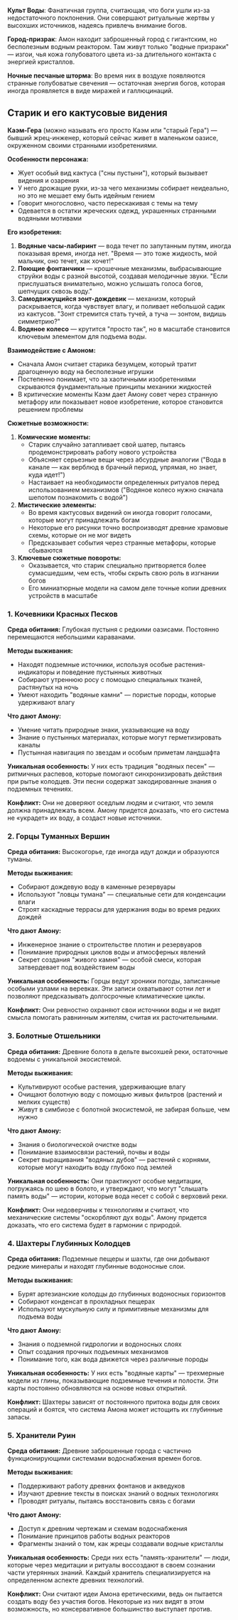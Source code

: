 
**Культ Воды**: Фанатичная группа, считающая, что боги ушли из-за недостаточного поклонения. Они совершают ритуальные жертвы у высохших источников, надеясь привлечь внимание богов.

**Город-призрак**: Амон находит заброшенный город с гигантским, но бесполезным водным реактором. Там живут только "водные призраки" — изгои, чья кожа голубоватого цвета из-за длительного контакта с энергией кристаллов.

**Ночные песчаные шторма**: Во время них в воздухе появляются странные голубоватые свечения — остаточная энергия богов, которая иногда проявляется в виде миражей и галлюцинаций.


## Старик и его кактусовые видения

**Каэм-Гера** (можно называть его просто Каэм или "старый Гера") — бывший жрец-инженер, который сейчас живет в маленьком оазисе, окруженном своими странными изобретениями.

**Особенности персонажа:**

- Жует особый вид кактуса ("сны пустыни"), который вызывает видения и озарения
- У него дрожащие руки, из-за чего механизмы собирает неидеально, но это не мешает ему быть идейным гением
- Говорит многословно, часто перескакивая с темы на тему
- Одевается в остатки жреческих одежд, украшенных странными водяными мотивами

**Его изобретения:**

1. **Водяные часы-лабиринт** — вода течет по запутанным путям, иногда показывая время, иногда нет. "Время — это тоже жидкость, мой мальчик, оно течет, как хочет!"
2. **Поющие фонтанчики** — крошечные механизмы, выбрасывающие струйки воды с разной высотой, создавая мелодичные звуки. "Если прислушаться внимательно, можно услышать голоса богов, шепчущих сквозь воду."
3. **Самодвижущийся зонт-дождевик** — механизм, который раскрывается, когда чувствует влагу, и поливает небольшой садик из кактусов. "Зонт стремится стать тучей, а туча — зонтом, видишь симметрию?"
4. **Водяное колесо** — крутится "просто так", но в масштабе становится ключевым элементом для подъема воды.

**Взаимодействие с Амоном:**

- Сначала Амон считает старика безумцем, который тратит драгоценную воду на бесполезные игрушки
- Постепенно понимает, что за хаотичными изобретениями скрываются фундаментальные принципы механики жидкостей
- В критические моменты Каэм дает Амону совет через странную метафору или показывает новое изобретение, которое становится решением проблемы

**Сюжетные возможности:**

1. **Комические моменты:**
    - Старик случайно затапливает свой шатер, пытаясь продемонстрировать работу нового устройства
    - Объясняет серьезные вещи через абсурдные аналогии ("Вода в канале — как верблюд в брачный период, упрямая, но знает, куда идет!")
    - Настаивает на необходимости определенных ритуалов перед использованием механизмов ("Водяное колесо нужно сначала шепотом познакомить с водой")
2. **Мистические элементы:**
    - Во время кактусовых видений он иногда говорит голосами, которые могут принадлежать богам
    - Некоторые его рисунки точно воспроизводят древние храмовые схемы, которые он не мог видеть
    - Предсказывает события через странные метафоры, которые сбываются
3. **Ключевые сюжетные повороты:**
    - Оказывается, что старик специально притворяется более сумасшедшим, чем есть, чтобы скрыть свою роль в изгнании богов
    - Его миниатюрные модели на самом деле точные копии древних устройств в масштабе



### 1. Кочевники Красных Песков

**Среда обитания:** Глубокая пустыня с редкими оазисами. Постоянно перемещаются небольшими караванами.

**Методы выживания:**

- Находят подземные источники, используя особые растения-индикаторы и поведение пустынных животных
- Собирают утреннюю росу с помощью специальных тканей, растянутых на ночь
- Умеют находить "водяные камни" — пористые породы, которые удерживают влагу

**Что дают Амону:**

- Умение читать природные знаки, указывающие на воду
- Знание о пустынных материалах, которые могут герметизировать каналы
- Пустынная навигация по звездам и особым приметам ландшафта

**Уникальная особенность:** У них есть традиция "водяных песен" — ритмичных распевов, которые помогают синхронизировать действия при рытье колодцев. Эти песни содержат закодированные знания о подземных течениях.

**Конфликт:** Они не доверяют оседлым людям и считают, что земля должна принадлежать всем. Амону придется доказать, что его система не «украдет» их воду, а создаст новые источники.

### 2. Горцы Туманных Вершин

**Среда обитания:** Высокогорье, где иногда идут дожди и образуются туманы.

**Методы выживания:**

- Собирают дождевую воду в каменные резервуары
- Используют "ловцы тумана" — специальные сети для конденсации влаги
- Строят каскадные террасы для удержания воды во время редких дождей

**Что дают Амону:**

- Инженерное знание о строительстве плотин и резервуаров
- Понимание природных циклов воды и атмосферных явлений
- Секрет создания "живого камня" — особой смеси, которая затвердевает под воздействием воды

**Уникальная особенность:** Горцы ведут хроники погоды, записанные особыми узлами на веревках. Эти записи охватывают сотни лет и позволяют предсказывать долгосрочные климатические циклы.

**Конфликт:** Они ревностно охраняют свои источники воды и не видят смысла помогать равнинным жителям, считая их расточительными.

### 3. Болотные Отшельники

**Среда обитания:** Древние болота в дельте высохшей реки, остаточные водоемы с уникальной экосистемой.

**Методы выживания:**

- Культивируют особые растения, удерживающие влагу
- Очищают болотную воду с помощью живых фильтров (растений и мелких существ)
- Живут в симбиозе с болотной экосистемой, не забирая больше, чем нужно

**Что дают Амону:**

- Знания о биологической очистке воды
- Понимание взаимосвязи растений, почвы и воды
- Секрет выращивания "водяных дубов" — растений с корнями, которые могут находить воду глубоко под землей

**Уникальная особенность:** Они практикуют особые медитации, погружаясь по шею в болото, и утверждают, что могут "слышать память воды" — истории, которые вода несет с собой с верховий реки.

**Конфликт:** Они недоверчивы к технологиям и считают, что механические системы "оскорбляют дух воды". Амону придется доказать, что его система будет в гармонии с природой.

### 4. Шахтеры Глубинных Колодцев

**Среда обитания:** Подземные пещеры и шахты, где они добывают редкие минералы и находят глубинные водоносные слои.

**Методы выживания:**

- Бурят артезианские колодцы до глубинных водоносных горизонтов
- Собирают конденсат в прохладных пещерах
- Используют мускульную силу и примитивные механизмы для подъема воды

**Что дают Амону:**

- Знания о подземной гидрологии и водоносных слоях
- Опыт создания прочных подъемных механизмов
- Понимание того, как вода движется через различные породы

**Уникальная особенность:** У них есть "водяные карты" — трехмерные модели из глины, показывающие подземные течения и полости. Эти карты постоянно обновляются на основе новых открытий.

**Конфликт:** Шахтеры зависят от постоянного притока воды для своих операций и боятся, что система Амона может истощить их глубинные запасы.

### 5. Хранители Руин

**Среда обитания:** Древние заброшенные города с частично функционирующими системами водоснабжения времен богов.

**Методы выживания:**

- Поддерживают работу древних фонтанов и акведуков
- Изучают древние тексты в поисках знаний о водных технологиях
- Проводят ритуалы, пытаясь восстановить связь с богами

**Что дают Амону:**

- Доступ к древним чертежам и схемам водоснабжения
- Понимание принципов работы водных реакторов
- Фрагменты знаний о том, как жрецы создавали водные кристаллы

**Уникальная особенность:** Среди них есть "память-хранители" — люди, которые через медитации и ритуалы воссоздают в своем сознании части утерянных знаний. Каждый хранитель специализируется на определенном аспекте древних технологий.

**Конфликт:** Они считают идеи Амона еретическими, ведь он пытается создать воду без участия богов. Некоторые из них видят в этом возможность, но консервативное большинство выступает против.



